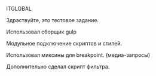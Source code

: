 
ITGLOBAL

Здраствуйте, это тестовое задание.

Использовал сборщик gulp

Модульное подключение скриптов и стилей.

Использовал миксины для breakpoint. (медиа-запросы)

Дополнительно сделал скрипт фильтра.
